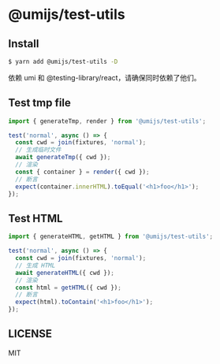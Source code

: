 # @umijs/test-utils

## Install

```bash
$ yarn add @umijs/test-utils -D
```

依赖 umi 和 @testing-library/react，请确保同时依赖了他们。

## Test tmp file

```js
import { generateTmp, render } from '@umijs/test-utils';

test('normal', async () => {
  const cwd = join(fixtures, 'normal');
  // 生成临时文件
  await generateTmp({ cwd });
  // 渲染
  const { container } = render({ cwd });
  // 断言
  expect(container.innerHTML).toEqual('<h1>foo</h1>');
});
```

## Test HTML

```js
import { generateHTML, getHTML } from '@umijs/test-utils';

test('normal', async () => {
  const cwd = join(fixtures, 'normal');
  // 生成 HTML
  await generateHTML({ cwd });
  // 渲染
  const html = getHTML({ cwd });
  // 断言
  expect(html).toContain('<h1>foo</h1>');
});
```

## LICENSE

MIT
